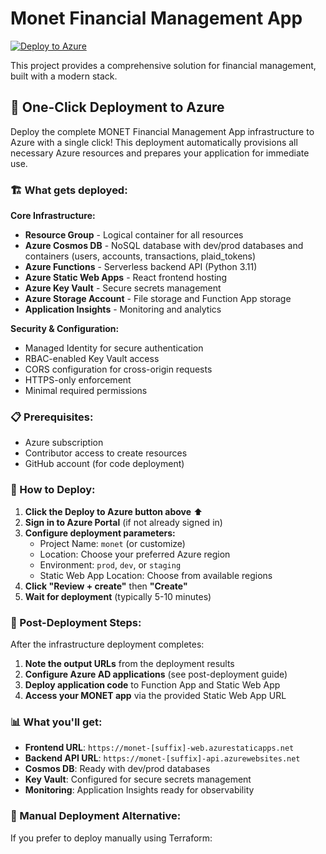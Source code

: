 # Monet Financial Management App

[![Deploy to Azure](https://aka.ms/deploytoazurebutton)](https://portal.azure.com/#create/Microsoft.Template/uri/https%3A%2F%2Fraw.githubusercontent.com%2Fsundeep-dayalan%2FMONET%2Fazure%2Fdeployments%2Fazuredeploy.json)

This project provides a comprehensive solution for financial management, built with a modern stack.

## 🚀 One-Click Deployment to Azure

Deploy the complete MONET Financial Management App infrastructure to Azure with a single click! This deployment automatically provisions all necessary Azure resources and prepares your application for immediate use.

### 🏗️ What gets deployed:

**Core Infrastructure:**
*   **Resource Group** - Logical container for all resources
*   **Azure Cosmos DB** - NoSQL database with dev/prod databases and containers (users, accounts, transactions, plaid_tokens)
*   **Azure Functions** - Serverless backend API (Python 3.11)
*   **Azure Static Web Apps** - React frontend hosting
*   **Azure Key Vault** - Secure secrets management
*   **Azure Storage Account** - File storage and Function App storage
*   **Application Insights** - Monitoring and analytics

**Security & Configuration:**
*   Managed Identity for secure authentication
*   RBAC-enabled Key Vault access
*   CORS configuration for cross-origin requests
*   HTTPS-only enforcement
*   Minimal required permissions

### 📋 Prerequisites:

- Azure subscription
- Contributor access to create resources
- GitHub account (for code deployment)

### 🎯 How to Deploy:

1.  **Click the Deploy to Azure button above** ⬆️
2.  **Sign in to Azure Portal** (if not already signed in)
3.  **Configure deployment parameters:**
    - Project Name: `monet` (or customize)
    - Location: Choose your preferred Azure region
    - Environment: `prod`, `dev`, or `staging`
    - Static Web App Location: Choose from available regions
4.  **Click "Review + create"** then **"Create"**
5.  **Wait for deployment** (typically 5-10 minutes)

### 🎉 Post-Deployment Steps:

After the infrastructure deployment completes:

1. **Note the output URLs** from the deployment results
2. **Configure Azure AD applications** (see post-deployment guide)
3. **Deploy application code** to Function App and Static Web App
4. **Access your MONET app** via the provided Static Web App URL

### 📊 What you'll get:

- **Frontend URL**: `https://monet-[suffix]-web.azurestaticapps.net`
- **Backend API URL**: `https://monet-[suffix]-api.azurewebsites.net`
- **Cosmos DB**: Ready with dev/prod databases
- **Key Vault**: Configured for secure secrets management
- **Monitoring**: Application Insights ready for observability

### 🔧 Manual Deployment Alternative:

If you prefer to deploy manually using Terraform:
